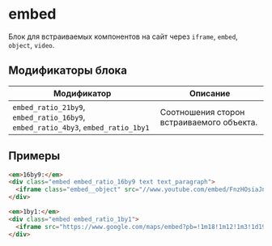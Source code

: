 # embed

Блок для встраиваемых компонентов на сайт через `iframe`, `embed`, `object`, `video`.

## Модификаторы блока

| Модификатор | Описание |
|-------------|----------|
| `embed_ratio_21by9`, `embed_ratio_16by9`, `embed_ratio_4by3`, `embed_ratio_1by1` | Соотношения сторон встраиваемого объекта. |

## Примеры

```html
<em>16by9:</em>
<div class="embed embed_ratio_16by9 text text_paragraph">
  <iframe class="embed__object" src="//www.youtube.com/embed/FnzHOsiaJns?rel=0" allowfullscreen></iframe>
</div>

<em>1by1:</em>
<div class="embed embed_ratio_1by1">
  <iframe src="https://www.google.com/maps/embed?pb=!1m18!1m12!1m3!1d1998.8936016034904!2d30.30429631619258!3d59.93390766944212!2m3!1f0!2f0!3f0!3m2!1i1024!2i768!4f13.1!3m3!1m2!1s0x4696311b867a3a49%3A0x1db57252b47d25e9!2z0JjRgdCw0LDQutC40LXQstGB0LrQuNC5INGB0L7QsdC-0YA!5e0!3m2!1sru!2s!4v1486669961920" width="400" height="300" frameborder="0" style="border:0" allowfullscreen></iframe>
</div>
```
